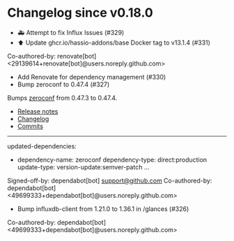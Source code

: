 # Changelog since v0.18.0
- 🚑 Attempt to fix Influx Issues (#329) 
- ⬆️ Update ghcr.io/hassio-addons/base Docker tag to v13.1.4 (#331)

Co-authored-by: renovate[bot] <29139614+renovate[bot]@users.noreply.github.com> 
- Add Renovate for dependency management (#330) 
- Bump zeroconf to 0.47.4 (#327)

Bumps [zeroconf](https://github.com/python-zeroconf/python-zeroconf) from 0.47.3 to 0.47.4.
- [Release notes](https://github.com/python-zeroconf/python-zeroconf/releases)
- [Changelog](https://github.com/python-zeroconf/python-zeroconf/blob/master/CHANGELOG.md)
- [Commits](https://github.com/python-zeroconf/python-zeroconf/compare/0.47.3...0.47.4)

---
updated-dependencies:
- dependency-name: zeroconf
  dependency-type: direct:production
  update-type: version-update:semver-patch
...

Signed-off-by: dependabot[bot] <support@github.com>
Co-authored-by: dependabot[bot] <49699333+dependabot[bot]@users.noreply.github.com> 
- Bump influxdb-client from 1.21.0 to 1.36.1 in /glances (#326)

Co-authored-by: dependabot[bot] <49699333+dependabot[bot]@users.noreply.github.com> 
